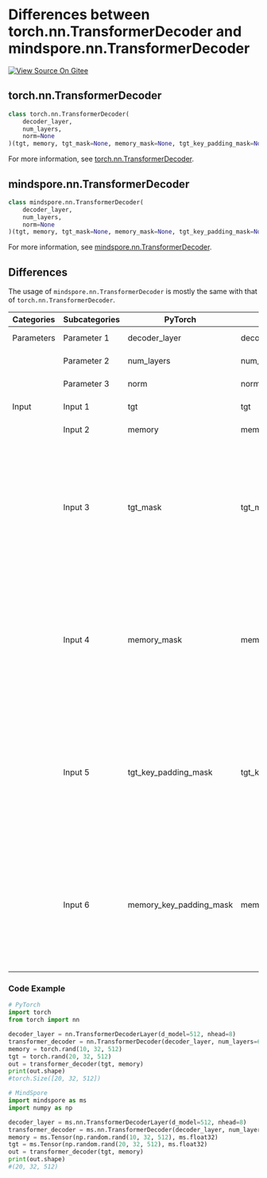 # Differences between torch.nn.TransformerDecoder and mindspore.nn.TransformerDecoder

[![View Source On Gitee](https://mindspore-website.obs.cn-north-4.myhuaweicloud.com/website-images/master/resource/_static/logo_source_en.svg)](https://gitee.com/mindspore/docs/blob/master/docs/mindspore/source_en/note/api_mapping/pytorch_diff/TransformerDecoder.md)

## torch.nn.TransformerDecoder

```python
class torch.nn.TransformerDecoder(
    decoder_layer,
    num_layers,
    norm=None
)(tgt, memory, tgt_mask=None, memory_mask=None, tgt_key_padding_mask=None, memory_key_padding_mask=None)
```

For more information, see [torch.nn.TransformerDecoder](https://pytorch.org/docs/1.8.1/generated/torch.nn.TransformerDecoder.html).

## mindspore.nn.TransformerDecoder

```python
class mindspore.nn.TransformerDecoder(
    decoder_layer,
    num_layers,
    norm=None
)(tgt, memory, tgt_mask=None, memory_mask=None, tgt_key_padding_mask=None, memory_key_padding_mask=None)
```

For more information, see [mindspore.nn.TransformerDecoder](https://mindspore.cn/docs/en/master/api_python/nn/mindspore.nn.TransformerDecoder.html).

## Differences

The usage of `mindspore.nn.TransformerDecoder` is mostly the same with that of `torch.nn.TransformerDecoder`.

| Categories | Subcategories |PyTorch | MindSpore | Difference |
| --- | ---   | ---   | ---        |---  |
| Parameters | Parameter 1 | decoder_layer       | decoder_layer        | Consistent function |
|      | Parameter 2 | num_layers           | num_layers | Consistent function |
|      | Parameter 3 | norm        | norm | Consistent function |
| Input  | Input 1 | tgt            | tgt | Consistent function                                               |
|     | Input 2 | memory           | memory | Consistent function                                             |
|     | Input 3 | tgt_mask      | tgt_mask | In MindSpore, dtype can be set as float or Bool Tensor; in Pytorch dtype can be set as float, byte or Bool Tensor. |
|     | Input 4 | memory_mask      | memory_mask | In MindSpore, dtype can be set as float or Bool Tensor; in Pytorch dtype can be set as float, byte or Bool Tensor. |
|     | Input 5 | tgt_key_padding_mask      | tgt_key_padding_mask | In MindSpore, dtype can be set as float or Bool Tensor; in Pytorch dtype can be set as byte or Bool Tensor. |
|     | Input 6 | memory_key_padding_mask      | memory_key_padding_mask | In MindSpore, dtype can be set as float or Bool Tensor; in Pytorch dtype can be set as byte or Bool Tensor. |

### Code Example

```python
# PyTorch
import torch
from torch import nn

decoder_layer = nn.TransformerDecoderLayer(d_model=512, nhead=8)
transformer_decoder = nn.TransformerDecoder(decoder_layer, num_layers=6)
memory = torch.rand(10, 32, 512)
tgt = torch.rand(20, 32, 512)
out = transformer_decoder(tgt, memory)
print(out.shape)
#torch.Size([20, 32, 512])

# MindSpore
import mindspore as ms
import numpy as np

decoder_layer = ms.nn.TransformerDecoderLayer(d_model=512, nhead=8)
transformer_decoder = ms.nn.TransformerDecoder(decoder_layer, num_layers=6)
memory = ms.Tensor(np.random.rand(10, 32, 512), ms.float32)
tgt = ms.Tensor(np.random.rand(20, 32, 512), ms.float32)
out = transformer_decoder(tgt, memory)
print(out.shape)
#(20, 32, 512)
```
